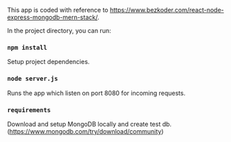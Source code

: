 This app is coded with reference to https://www.bezkoder.com/react-node-express-mongodb-mern-stack/.

In the project directory, you can run:

### `npm install`

Setup project dependencies.

### `node server.js`

Runs the app which listen on port 8080 for incoming requests.

### `requirements`

Download and setup MongoDB locally and create test db. (https://www.mongodb.com/try/download/community)